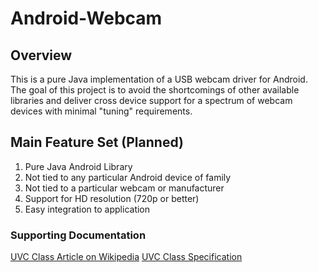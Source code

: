 Android-Webcam
==============

## Overview
This is a pure Java implementation of a USB webcam driver for Android. The goal of this project is to avoid the shortcomings of other available libraries and deliver cross device support for a spectrum of webcam devices with minimal "tuning" requirements.

## Main Feature Set (Planned)
1. Pure Java Android Library
2. Not tied to any particular Android device of family
3. Not tied to a particular webcam or manufacturer
4. Support for HD resolution (720p or better)
5. Easy integration to application

### Supporting Documentation
[UVC Class Article on Wikipedia](http://en.wikipedia.org/wiki/USB_video_device_class)
[UVC Class Specification](http://www.usb.org/developers/devclass_docs/USB_Video_Class_1_5.zip)
